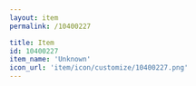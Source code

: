 ```yaml
---
layout: item
permalink: /10400227

title: Item
id: 10400227
item_name: 'Unknown'
icon_url: 'item/icon/customize/10400227.png'
---
```

